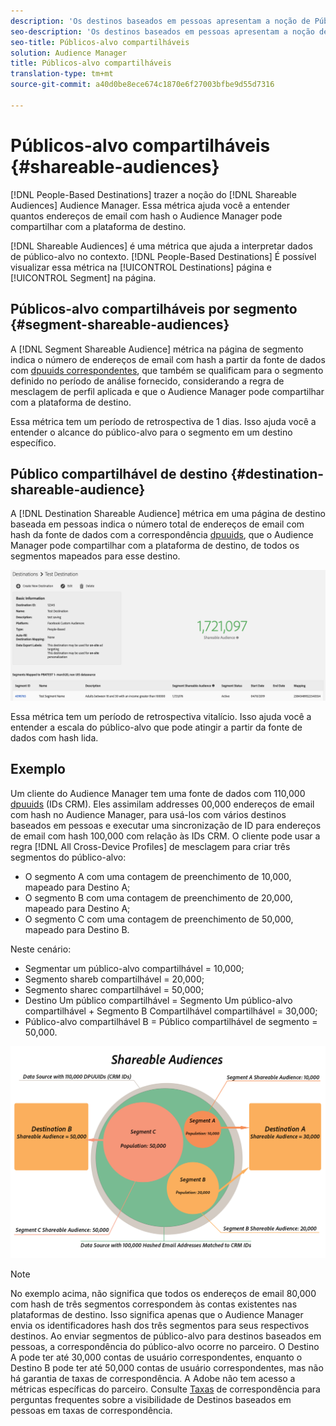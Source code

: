 ```yaml
---
description: 'Os destinos baseados em pessoas apresentam a noção de Públicos-alvo compartilháveis no Audience Manager. Essa métrica ajuda você a entender quantos endereços de email com hash o Audience Manager pode compartilhar com a plataforma de destino. '
seo-description: 'Os destinos baseados em pessoas apresentam a noção de Públicos-alvo compartilháveis no Audience Manager. Essa métrica ajuda você a entender quantos endereços de email com hash o Audience Manager pode compartilhar com a plataforma de destino. '
seo-title: Públicos-alvo compartilháveis
solution: Audience Manager
title: Públicos-alvo compartilháveis
translation-type: tm+mt
source-git-commit: a40d0be8ece674c1870e6f27003bfbe9d55d7316

---
```



# Públicos-alvo compartilháveis {#shareable-audiences}

[!DNL People-Based Destinations] trazer a noção do [!DNL Shareable Audiences] Audience Manager. Essa métrica ajuda você a entender quantos endereços de email com hash o Audience Manager pode compartilhar com a plataforma de destino.

[!DNL Shareable Audiences] é uma métrica que ajuda a interpretar dados de público-alvo no contexto. [!DNL People-Based Destinations] É possível visualizar essa métrica na [!UICONTROL Destinations] página e [!UICONTROL Segment] na página.

## Públicos-alvo compartilháveis por segmento {#segment-shareable-audiences}

A [!DNL Segment Shareable Audience] métrica na página de segmento indica o número de endereços de email com hash a partir da fonte de dados com [dpuuids correspondentes](../../reference/ids-in-aam.md), que também se qualificam para o segmento definido no período de análise fornecido, considerando a regra de mesclagem de perfil aplicada e que o Audience Manager pode compartilhar com a plataforma de destino.

Essa métrica tem um período de retrospectiva de 1 dias. Isso ajuda você a entender o alcance do público-alvo para o segmento em um destino específico.

## Público compartilhável de destino {#destination-shareable-audience}

A [!DNL Destination Shareable Audience] métrica em uma página de destino baseada em pessoas indica o número total de endereços de email com hash da fonte de dados com a correspondência [dpuuids](../../reference/ids-in-aam.md), que o Audience Manager pode compartilhar com a plataforma de destino, de todos os segmentos mapeados para esse destino.

![shareable-audiences](assets/dest-shareable-audiences.png)

Essa métrica tem um período de retrospectiva vitalício. Isso ajuda você a entender a escala do público-alvo que pode atingir a partir da fonte de dados com hash lida.

## Exemplo

Um cliente do Audience Manager tem uma fonte de dados com 110,000 [dpuuids](../../reference/ids-in-aam.md) (IDs CRM). Eles assimilam addresses 00,000 endereços de email com hash no Audience Manager, para usá-los com vários destinos baseados em pessoas e executar uma sincronização de ID para endereços de email com hash 100,000 com relação às IDs CRM. O cliente pode usar a regra [!DNL All Cross-Device Profiles] de mesclagem para criar três segmentos do público-alvo:

* O segmento A com uma contagem de preenchimento de 10,000, mapeado para Destino A;
* O segmento B com uma contagem de preenchimento de 20,000, mapeado para Destino A;
* O segmento C com uma contagem de preenchimento de 50,000, mapeado para Destino B.

Neste cenário:

* Segmentar um público-alvo compartilhável = 10,000;
* Segmento shareb compartilhável = 20,000;
* Segmento sharec compartilhável = 50,000;
* Destino Um público compartilhável = Segmento Um público-alvo compartilhável + Segmento B Compartilhável compartilhável = 30,000;
* Público-alvo compartilhável B = Público compartilhável de segmento = 50,000.

![compartilhamento de públicos-alvo](assets/shareable-audiences.png)

> [!NOTE]
>
> No exemplo acima, não significa que todos os endereços de email 80,000 com hash de três segmentos correspondem às contas existentes nas plataformas de destino. Isso significa apenas que o Audience Manager envia os identificadores hash dos três segmentos para seus respectivos destinos. Ao enviar segmentos de público-alvo para destinos baseados em pessoas, a correspondência do público-alvo ocorre no parceiro. O Destino A pode ter até 30,000 contas de usuário correspondentes, enquanto o Destino B pode ter até 50,000 contas de usuário correspondentes, mas não há garantia de taxas de correspondência. A Adobe não tem acesso a métricas específicas do parceiro. Consulte [Taxas](../../faq/faq-people-based-destinations.md#match-rates) de correspondência para perguntas frequentes sobre a visibilidade de Destinos baseados em pessoas em taxas de correspondência.
